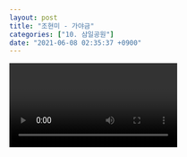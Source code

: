 ```yaml
---
layout: post
title: "조현미 - 가야금"
categories: ["10. 삼일공원"]
date: "2021-06-08 02:35:37 +0900"
---
```

<video class="post-video" controls>

    <source src='{{ "assets/videos/10. 삼일공원/01.mp4" | relative_url }}'
            type="video/mp4">

    Sorry, your browser doesn't support embedded videos.
</video>
